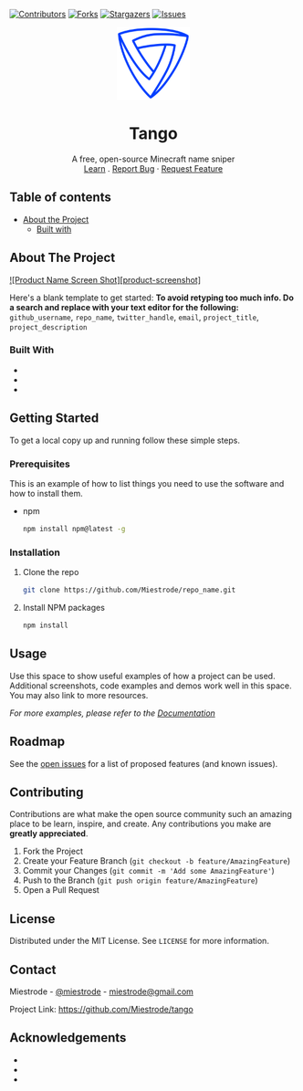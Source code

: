 [![Contributors][contributors-shield]][contributors-url]
[![Forks][forks-shield]][forks-url]
[![Stargazers][stars-shield]][stars-url]
[![Issues][issues-shield]][issues-url]
<br />
<p align="center">
  <a href="https://github.com/Miestrode/tango">
    <img src="logo.png" alt="Logo" width="128" height="128">
  </a>

  <h1 align="center">Tango</h1>

  <p align="center">
    A free, open-source Minecraft name sniper
    <br />
    <a href="https://github.com/Miestrode/tango/blob/main/README.md">Learn</a>
    .
    <a href="https://github.com/Miestrode/tango/issues">Report Bug</a>
    ·
    <a href="https://github.com/Miestrode/tango/issues">Request Feature</a>
  </p>
</p>

## Table of contents
* [About the Project](#about-the-project)
  * [Built with](#built-with)

## About The Project

[![Product Name Screen Shot][product-screenshot]](https://example.com)

Here's a blank template to get started:
**To avoid retyping too much info. Do a search and replace with your text editor for the following:**
`github_username`, `repo_name`, `twitter_handle`, `email`, `project_title`, `project_description`


### Built With

* []()
* []()
* []()



<!-- GETTING STARTED -->
## Getting Started

To get a local copy up and running follow these simple steps.

### Prerequisites

This is an example of how to list things you need to use the software and how to install them.
* npm
  ```sh
  npm install npm@latest -g
  ```

### Installation

1. Clone the repo
   ```sh
   git clone https://github.com/Miestrode/repo_name.git
   ```
2. Install NPM packages
   ```sh
   npm install
   ```



<!-- USAGE EXAMPLES -->
## Usage

Use this space to show useful examples of how a project can be used. Additional screenshots, code examples and demos work well in this space. You may also link to more resources.

_For more examples, please refer to the [Documentation](https://example.com)_



<!-- ROADMAP -->
## Roadmap

See the [open issues](https://github.com/Miestrode/repo_name/issues) for a list of proposed features (and known issues).



<!-- CONTRIBUTING -->
## Contributing

Contributions are what make the open source community such an amazing place to be learn, inspire, and create. Any contributions you make are **greatly appreciated**.

1. Fork the Project
2. Create your Feature Branch (`git checkout -b feature/AmazingFeature`)
3. Commit your Changes (`git commit -m 'Add some AmazingFeature'`)
4. Push to the Branch (`git push origin feature/AmazingFeature`)
5. Open a Pull Request



<!-- LICENSE -->
## License

Distributed under the MIT License. See `LICENSE` for more information.



<!-- CONTACT -->
## Contact

Miestrode - [@miestrode](https://twitter.com/miestrode) - miestrode@gmail.com

Project Link: https://github.com/Miestrode/tango



<!-- ACKNOWLEDGEMENTS -->
## Acknowledgements

* []()
* []()
* []()





<!-- MARKDOWN LINKS & IMAGES -->
<!-- https://www.markdownguide.org/basic-syntax/#reference-style-links -->
[contributors-shield]: https://img.shields.io/github/contributors/Miestrode/repo.svg?style=for-the-badge
[contributors-url]: https://github.com/Miestrode/repo/graphs/contributors
[forks-shield]: https://img.shields.io/github/forks/Miestrode/repo.svg?style=for-the-badge
[forks-url]: https://github.com/Miestrode/repo/network/members
[stars-shield]: https://img.shields.io/github/stars/Miestrode/repo.svg?style=for-the-badge
[stars-url]: https://github.com/Miestrode/repo/stargazers
[issues-shield]: https://img.shields.io/github/issues/Miestrode/repo.svg?style=for-the-badge
[issues-url]: https://github.com/Miestrode/repo/issues
